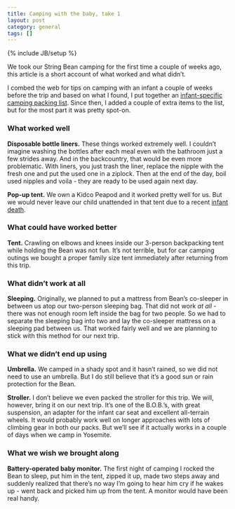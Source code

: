 ```yaml
---
title: Camping with the baby, take 1
layout: post
category: general
tags: []
---
```

{% include JB/setup %}

We took our String Bean camping for the first time a couple of weeks
ago, this article is a short account of what worked and what didn’t.

I combed the web for tips on camping with an infant a couple of weeks
before the trip and based on what I found, I put together an
[infant-specific camping packing
list](http://www.packwhiz.com/l/12317763/camping-with-an-infant). Since
then, I added a couple of extra items to the list, but for the most part
it was pretty spot-on.

### What worked well

**Disposable bottle liners.** These things worked extremely well. I
couldn’t imagine washing the bottles after each meal even with the
bathroom just a few strides away. And in the backcountry, that would be
even more problematic. With liners, you just trash the liner, replace
the nipple with the fresh one and put the used one in a ziplock. Then at
the end of the day, boil used nipples and voila - they are ready to be
used again next day.

**Pop-up tent.** We own a Kidco Peapod and it worked pretty well for us.
But we would never leave our child unattended in that tent due to a
recent [infant
death](http://www.amazon.com/gp/cdp/member-reviews/A1BD5G9DP7PKLG/ref=cm_pdp_rev_more?ie=UTF8&sort_by=MostRecentReview#R27EAWSOT40M2Z).

### What could have worked better

**Tent.** Crawling on elbows and knees inside our 3-person backpacking
tent while holding the Bean was not fun. It’s not terrible, but for car
camping outings we bought a proper family size tent immediately after
returning from this trip.

### What didn’t work at all

**Sleeping.** Originally, we planned to put a mattress from Bean’s
co-sleeper in between us atop our two-person sleeping bag. That did not
work *at all* - there was not enough room left inside the bag for two
people. So we had to separate the sleeping bag into two and lay the
co-sleeper mattress on a sleeping pad between us. That worked fairly
well and we are planning to stick with this method for our next trip.

### What we didn’t end up using

**Umbrella.** We camped in a shady spot and it hasn’t rained, so we did
not need to use an umbrella. But I do still believe that it’s a good sun
or rain protection for the Bean.

**Stroller.** I don’t believe we even packed the stroller for this trip.
We will, however, bring it on our next trip. It’s one of the B.O.B.’s,
with great suspension, an adapter for the infant car seat and excellent
all-terrain wheels. It would probably work well on longer approaches
with lots of climbing gear in both our packs. But we’ll see if it
actually works in a couple of days when we camp in Yosemite.

### What we wish we brought along

**Battery-operated baby monitor.** The first night of camping I rocked
the Bean to sleep, put him in the tent, zipped it up, made two steps
away and suddenly realized that there’s no way I’m going to hear him cry
if he wakes up - went back and picked him up from the tent. A monitor
would have been real handy.
